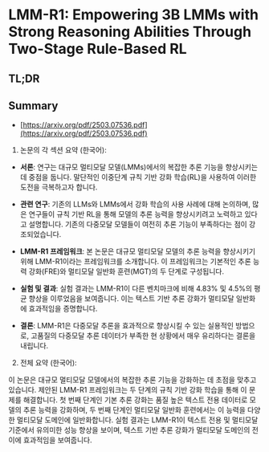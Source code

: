 # LMM-R1: Empowering 3B LMMs with Strong Reasoning Abilities Through Two-Stage Rule-Based RL
## TL;DR
## Summary
- [https://arxiv.org/pdf/2503.07536.pdf](https://arxiv.org/pdf/2503.07536.pdf)

1. 논문의 각 섹션 요약 (한국어):

- **서론**: 연구는 대규모 멀티모달 모델(LMMs)에서의 복잡한 추론 기능을 향상시키는 데 중점을 둡니다. 말단적인 이중단계 규칙 기반 강화 학습(RL)을 사용하여 이러한 도전을 극복하고자 합니다.

- **관련 연구**: 기존의 LLMs와 LMMs에서 강화 학습의 사용 사례에 대해 논의하며, 많은 연구들이 규칙 기반 RL을 통해 모델의 추론 능력을 향상시키려고 노력하고 있다고 설명합니다. 기존의 다중모달 모델들이 여전히 추론 기능이 부족하다는 점이 강조되었습니다.

- **LMM-R1 프레임워크**: 본 논문은 대규모 멀티모달 모델의 추론 능력을 향상시키기 위해 LMM-R1이라는 프레임워크를 소개합니다. 이 프레임워크는 기본적인 추론 능력 강화(FRE)와 멀티모달 일반화 훈련(MGT)의 두 단계로 구성됩니다.

- **실험 및 결과**: 실험 결과는 LMM-R1이 다른 벤치마크에 비해 4.83% 및 4.5%의 평균 향상을 이루었음을 보여줍니다. 이는 텍스트 기반 추론 강화가 멀티모달 일반화에 효과적임을 증명합니다.

- **결론**: LMM-R1은 다중모달 추론을 효과적으로 향상시킬 수 있는 실용적인 방법으로, 고품질의 다중모달 추론 데이터가 부족한 현 상황에서 매우 유리하다는 결론을 내립니다.

2. 전체 요약 (한국어):

이 논문은 대규모 멀티모달 모델에서의 복잡한 추론 기능을 강화하는 데 초점을 맞추고 있습니다. 제안된 LMM-R1 프레임워크는 두 단계의 규칙 기반 강화 학습을 통해 이 문제를 해결합니다. 첫 번째 단계인 기본 추론 강화는 품질 높은 텍스트 전용 데이터로 모델의 추론 능력을 강화하며, 두 번째 단계인 멀티모달 일반화 훈련에서는 이 능력을 다양한 멀티모달 도메인에 일반화합니다. 실험 결과는 LMM-R1이 텍스트 전용 및 멀티모달 기준에서 유의미한 성능 향상을 보이며, 텍스트 기반 추론 강화가 멀티모달 도메인의 전이에 효과적임을 보여줍니다.